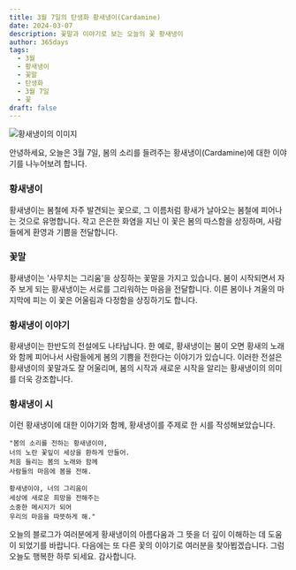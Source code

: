 ```yaml
---
title: 3월 7일의 탄생화 황새냉이(Cardamine)
date: 2024-03-07
description: 꽃말과 이야기로 보는 오늘의 꽃 황새냉이
author: 365days
tags:
  - 3월
  - 황새냉이
  - 꽃말
  - 탄생화
  - 3월 7일
  - 꽃
draft: false
---
```


![황새냉이의 이미지](https://cdn.pixabay.com/photo/2020/05/16/20/52/forest-cress-5179218_640.jpg#center)


안녕하세요, 오늘은 3월 7일, 봄의 소리를 들려주는 황새냉이(Cardamine)에 대한 이야기를 나누어보려 합니다.
### 황새냉이
황새냉이는 봄철에 자주 발견되는 꽃으로, 그 이름처럼 황새가 날아오는 봄철에 피어나는 것으로 유명합니다. 작고 은은한 화염을 지닌 이 꽃은 봄의 따스함을 상징하며, 사람들에게 환영과 기쁨을 전달합니다.

### 꽃말
황새냉이는 '사무치는 그리움'을 상징하는 꽃말을 가지고 있습니다. 봄이 시작되면서 자주 보게 되는 황새냉이는 서로를 그리워하는 마음을 전달합니다. 이른 봄이나 겨울의 마지막에 피는 이 꽃은 어울림과 다정함을 상징하기도 합니다.

### 황새냉이 이야기
황새냉이는 한반도의 전설에도 나타납니다. 한 예로, 황새냉이는 봄이 오면 황새의 노래와 함께 피어나서 사람들에게 봄의 기쁨을 전한다는 이야기가 있습니다. 이러한 전설은 황새냉이의 꽃말과도 잘 어울리며, 봄의 시작과 새로운 시작을 알리는 황새냉이의 의미를 더욱 강조합니다.

### 황새냉이 시
이런 황새냉이에 대한 이야기와 함께, 황새냉이를 주제로 한 시를 작성해보았습니다.

```
"봄의 소리를 전하는 황새냉이야,
너의 노란 꽃잎이 세상을 환하게 만들어.
처음 들리는 봄의 노래와 함께
사람들의 마음에 봄을 전해.

황새냉이야, 너의 그리움이
세상에 새로운 희망을 전해주는
소중한 메시지가 되어
우리의 마음을 따뜻하게 해."
```

오늘의 블로그가 여러분에게 황새냉이의 아름다움과 그 뜻을 더 깊이 이해하는 데 도움이 되었기를 바랍니다. 다음에는 또 다른 꽃의 이야기로 여러분을 찾아뵙겠습니다. 그럼 오늘도 행복한 하루 되세요. 감사합니다.


